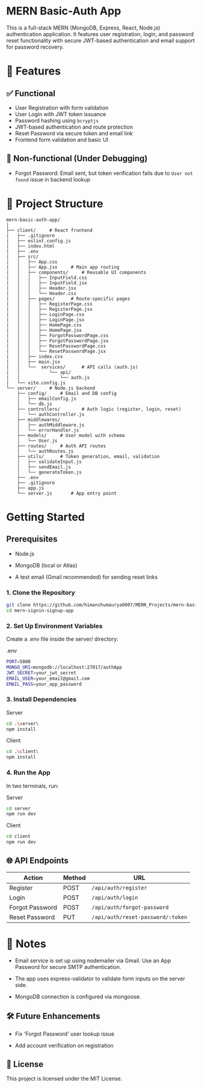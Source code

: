 # MERN Basic-Auth App

This is a full-stack MERN (MongoDB, Express, React, Node.js) authentication application. It features user registration, login, and password reset functionality with secure JWT-based authentication and email support for password recovery.

# 🔧 Features

## ✅ Functional
- User Registration with form validation
- User Login with JWT token issuance
- Password hashing using `bcryptjs`
- JWT-based authentication and route protection
- Reset Password via secure token and email link
- Frontend form validation and basic UI

## 🚧 Non-functional (Under Debugging)
- Forgot Password: Email sent, but token verification fails due to `User not found` issue in backend lookup

# 📁 Project Structure
```
mern-basic-auth-app/
│
├── client/     # React frontend
|   ├── .gitignore
|   ├── eslint.config.js
|   ├── index.html
|   ├── .env
|   ├── src/
|   │   ├── App.css
|   │   ├── App.jsx     # Main app routing
|   │   ├── components/     # Reusable UI components
|   │   │   ├── InputField.css
|   │   │   ├── InputField.jsx
|   │   │   ├── Header.jsx
|   │   │   └── Header.css
|   │   ├── pages/      # Route-specific pages
|   │   │   ├── RegisterPage.css
|   │   │   ├── RegisterPage.jsx
|   │   │   ├── LoginPage.css
|   │   │   ├── LoginPage.jsx
|   │   │   ├── HomePage.css
|   │   │   ├── HomePage.jsx
|   │   │   ├── ForgotPasswordPage.css
|   │   │   ├── ForgotPasswordPage.jsx
|   │   │   ├── ResetPasswordPage.css
|   │   │   └── ResetPasswordPage.jsx
|   │   ├── index.css
|   │   ├── main.jsx
|   │   └──  services/      # API calls (auth.js)
|   │           └── api/
|   |               └── auth.js 
|   └── vite.config.js
└── server/     # Node.js backend
    ├── config/     # Email and DB config
    │   ├── emailConfig.js
    │   └── db.js
    ├── controllers/        # Auth logic (register, login, reset)       
    │   └── authController.js
    ├── middlewares/             
    │   ├── authMiddleware.js
    │   └── errorHandler.js
    ├── models/     # User model with schema
    │   └── User.js
    ├── routes/     # Auth API routes
    │   └── authRoutes.js
    ├── utils/      # Token generation, email, validation
    │   ├── validateInput.js
    │   ├── sendEmail.js
    │   └── generateToken.js     
    ├── .env
    ├── .gitignore
    ├── app.js
    └── server.js       # App entry point
```

# Getting Started

## Prerequisites
- Node.js

- MongoDB (local or Atlas)

- A test email (Gmail recommended) for sending reset links

### 1. Clone the Repository

```bash
git clone https://github.com/himanshumaurya0007/MERN_Projects/mern-basic-auth-app.git
cd mern-signin-signup-app
``` 

### 2. Set Up Environment Variables

Create a .env file inside the server/ directory:

.env
```bash
PORT=5000
MONGO_URI=mongodb://localhost:27017/authApp
JWT_SECRET=your_jwt_secret
EMAIL_USER=your_email@gmail.com
EMAIL_PASS=your_app_password
```

### 3. Install Dependencies
Server
```bash
cd .\server\
npm install
```

Client
```bash
cd .\client\
npm install
```

### 4. Run the App

In two terminals, run:

Server
```bash
cd server
npm run dev
```

Client
```bash
cd client
npm run dev
```

## 🌐 API Endpoints
| Action          | Method | URL                               |
| --------------- | ------ | --------------------------------- |
| Register        | POST   | `/api/auth/register`              |
| Login           | POST   | `/api/auth/login`                 |
| Forgot Password | POST   | `/api/auth/forgot-password`       |
| Reset Password  | PUT    | `/api/auth/reset-password/:token` |

# 📌 Notes
- Email service is set up using nodemailer via Gmail. Use an App Password for secure SMTP authentication.

- The app uses express-validator to validate form inputs on the server side.

- MongoDB connection is configured via mongoose.

## 🛠️ Future Enhancements
- Fix 'Forgot Password' user lookup issue

- Add account verification on registration

## 📃 License
This project is licensed under the MIT License.
